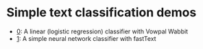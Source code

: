 # Simple text classification demos

* [0](0): A linear (logistic regression) classifier with Vowpal Wabbit
* [1](1): A simple neural network classifier with fastText
